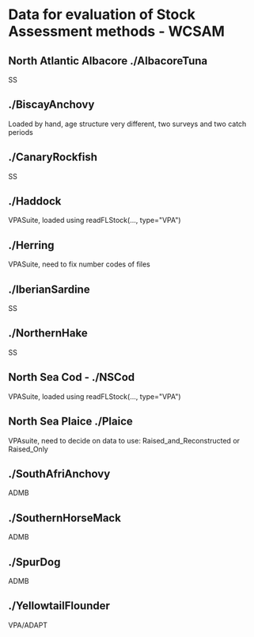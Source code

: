 # Data for evaluation of Stock Assessment methods - WCSAM

## North Atlantic Albacore ./AlbacoreTuna

SS

## ./BiscayAnchovy

Loaded by hand, age structure very different, two surveys and two catch periods

## ./CanaryRockfish

SS

## ./Haddock

VPASuite, loaded using readFLStock(..., type="VPA")

## ./Herring

VPASuite, need to fix number codes of files

## ./IberianSardine

SS

## ./NorthernHake

SS

## North Sea Cod - ./NSCod

VPASuite, loaded using readFLStock(..., type="VPA")

## North Sea Plaice ./Plaice

VPAsuite, need to decide on data to use: Raised_and_Reconstructed or Raised_Only

## ./SouthAfriAnchovy

ADMB

## ./SouthernHorseMack

ADMB

## ./SpurDog

ADMB

## ./YellowtailFlounder

VPA/ADAPT
